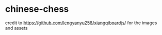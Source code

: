 # chinese-chess

credit to https://github.com/lengyanyu258/xiangqiboardjs/ for the images and assets